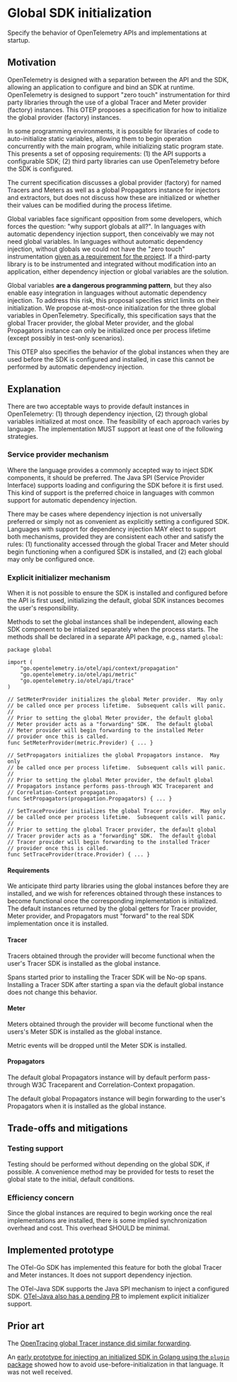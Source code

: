 # Global SDK initialization

Specify the behavior of OpenTelemetry APIs and implementations at startup.

## Motivation

OpenTelemetry is designed with a separation between the API and the
SDK, allowing an application to configure and bind an SDK at runtime.
OpenTelemetry is designed to support "zero touch" instrumentation for
third party libraries through the use of a global Tracer and Meter
provider (factory) instances.  This OTEP proposes a specification for how to
initialize the global provider (factory) instances.

In some programming environments, it is possible for libraries of code
to auto-initialize static variables, allowing them to begin operation
concurrently with the main program, while initializing static program
state.  This presents a set of opposing requirements: (1) the API
supports a configurable SDK; (2) third party libraries can use
OpenTelemetry before the SDK is configured.

The current specification discusses a global provider (factory) for
named Tracers and Meters as well as a global Propagators instance for
injectors and extractors, but does not discuss how these are
initialized or whether their values can be modified during the process
lifetime.

Global variables face significant opposition from some developers,
which forces the question: "why support globals at all?".  In
languages with automatic dependency injection support, then
conceivably we may not need global variables.  In languages without
automatic dependency injection, without globals we could not have the
"zero touch" instrumentation [given as a requirement for the
project](https://github.com/open-telemetry/oteps/blob/master/text/0001-telemetry-without-manual-instrumentation.md).
If a third-party library is to be instrumented and integrated without
modification into an application, either dependency injection or
global variables are the solution.

Global variables **are a dangerous programming pattern**, but they
also enable easy integration in languages without automatic dependency
injection.  To address this risk, this proposal specifies strict
limits on their initialization.  We propose at-most-once
initialization for the three global variables in OpenTelemetry.
Specifically, this specification says that the global Tracer provider,
the global Meter provider, and the global Propagators instance can
only be initialized once per process lifetime (except possibly in
test-only scenarios).

This OTEP also specifies the behavior of the global instances when
they are used before the SDK is configured and installed, in case this
cannot be performed by automatic dependency injection.

## Explanation

There are two acceptable ways to provide default instances in
OpenTelemetry: (1) through dependency injection, (2) through global
variables initialized at most once.  The feasibility of each approach
varies by language.  The implementation MUST support at least one of
the following strategies.

### Service provider mechanism

Where the language provides a commonly accepted way to inject SDK
components, it should be preferred.  The Java SPI (Service Provider
Interface) supports loading and configuring the SDK before it is first
used.  This kind of support is the preferred choice in languages with
common support for automatic dependency injection.

There may be cases where dependency injection is not universally
preferred or simply not as convenient as explicitly setting a
configured SDK.  Languages with support for dependency injection MAY
elect to support both mechanisms, provided they are consistent each
other and satisfy the rules: (1) functionality accessed through the
global Tracer and Meter should begin functioning when a configured SDK
is installed, and (2) each global may only be configured once.

### Explicit initializer mechanism

When it is not possible to ensure the SDK is installed and configured
before the API is first used, initializing the default, global SDK
instances becomes the user's responsibility.

Methods to set the global instances shall be independent, allowing
each SDK component to be intialized separately when the process
starts.  The methods shall be declared in a separate API package,
e.g., named `global`:

```golang
package global

import (
    "go.opentelemetry.io/otel/api/context/propagation"
    "go.opentelemetry.io/otel/api/metric"
    "go.opentelemetry.io/otel/api/trace"
)

// SetMeterProvider initializes the global Meter provider.  May only
// be called once per process lifetime.  Subsequent calls will panic.
//
// Prior to setting the global Meter provider, the default global
// Meter provider acts as a "forwarding" SDK.  The default global
// Meter provider will begin forwarding to the installed Meter
// provider once this is called.
func SetMeterProvider(metric.Provider) { ... }

// SetPropagators initializes the global Propagators instance.  May only
// be called once per process lifetime.  Subsequent calls will panic.
//
// Prior to setting the global Meter provider, the default global
// Propagators instance performs pass-through W3C Traceparent and
// Correlation-Context propagation.
func SetPropagators(propagation.Propagators) { ... }

// SetTraceProvider initializes the global Tracer provider.  May only
// be called once per process lifetime.  Subsequent calls will panic.
//
// Prior to setting the global Tracer provider, the default global
// Tracer provider acts as a "forwarding" SDK.  The default global
// Tracer provider will begin forwarding to the installed Tracer
// provider once this is called.
func SetTraceProvider(trace.Provider) { ... }
```

#### Requirements

We anticipate third party libraries using the global instances before
they are installed, and we wish for references obtained through these
instances to become functional once the corresponding implementation
is initialized.  The default instances returned by the global getters
for Tracer provider, Meter provider, and Propagators must "forward" to
the real SDK implementation once it is installed.

#### Tracer

Tracers obtained through the provider will become functional when the
user's Tracer SDK is installed as the global instance.

Spans started prior to installing the Tracer SDK will be No-op spans.
Installing a Tracer SDK after starting a span via the default global
instance does not change this behavior.

#### Meter

Meters obtained through the provider will become functional when the
users's Meter SDK is installed as the global instance.

Metric events will be dropped until the Meter SDK is installed.

#### Propagators

The default global Propagators instance will by default perform
pass-through W3C Traceparent and Correlation-Context propagation.

The default global Propagators instance will begin forwarding to the
user's Propagators when it is installed as the global instance.

## Trade-offs and mitigations

### Testing support

Testing should be performed without depending on the global SDK, if
possible.  A convenience method may be provided for tests to reset the
global state to the initial, default conditions.

### Efficiency concern

Since the global instances are required to begin working once the real
implementations are installed, there is some implied synchronization
overhead and cost.  This overhead SHOULD be minimal.

## Implemented prototype

The OTel-Go SDK has implemented this feature for both the global
Tracer and Meter instances.  It does not support dependency injection.

The OTel-Java SDK supports the Java SPI mechanism to inject a
configured SDK.  [OTel-Java also has a pending
PR](https://github.com/open-telemetry/opentelemetry-java/pull/724)
to implement explicit initializer support.

## Prior art

The [OpenTracing global Tracer instance did similar
forwarding](https://github.com/opentracing/opentracing-java/blob/master/opentracing-util/src/main/java/io/opentracing/util/GlobalTracer.java).

An [early prototype for injecting an initialized SDK in Golang using
the `plugin`
package](https://github.com/jmacd/opentelemetry-go/pull/1) showed how
to avoid use-before-initialization in that language.  It was not well
received.

